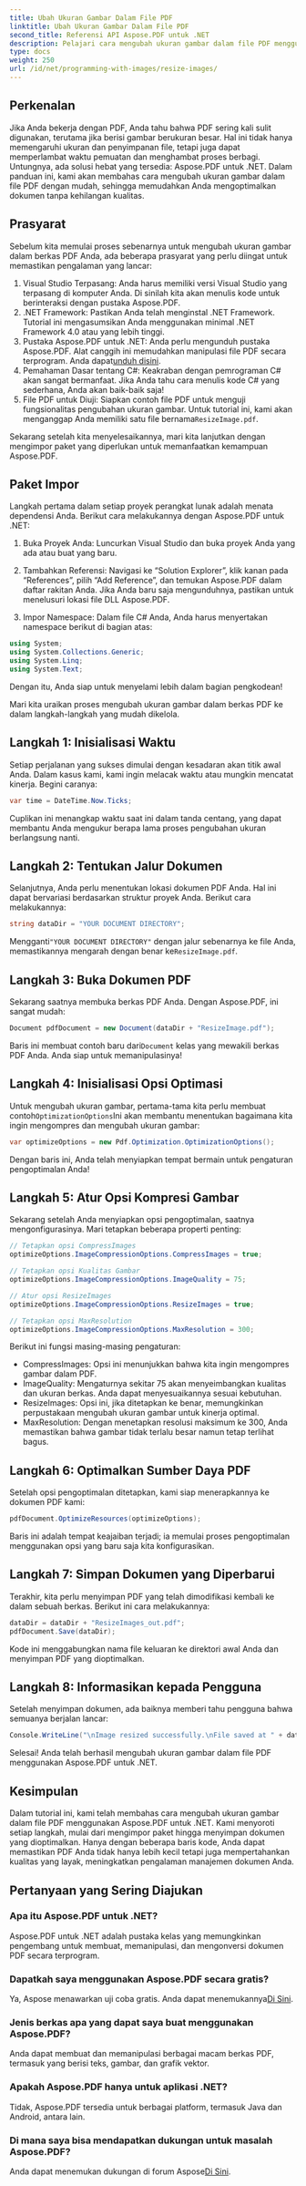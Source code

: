 ```yaml
---
title: Ubah Ukuran Gambar Dalam File PDF
linktitle: Ubah Ukuran Gambar Dalam File PDF
second_title: Referensi API Aspose.PDF untuk .NET
description: Pelajari cara mengubah ukuran gambar dalam file PDF menggunakan Aspose.PDF for .NET dengan panduan terperinci ini. Optimalkan ukuran file tanpa kehilangan kualitas.
type: docs
weight: 250
url: /id/net/programming-with-images/resize-images/
---
```

## Perkenalan

Jika Anda bekerja dengan PDF, Anda tahu bahwa PDF sering kali sulit digunakan, terutama jika berisi gambar berukuran besar. Hal ini tidak hanya memengaruhi ukuran dan penyimpanan file, tetapi juga dapat memperlambat waktu pemuatan dan menghambat proses berbagi. Untungnya, ada solusi hebat yang tersedia: Aspose.PDF untuk .NET. Dalam panduan ini, kami akan membahas cara mengubah ukuran gambar dalam file PDF dengan mudah, sehingga memudahkan Anda mengoptimalkan dokumen tanpa kehilangan kualitas.

## Prasyarat

Sebelum kita memulai proses sebenarnya untuk mengubah ukuran gambar dalam berkas PDF Anda, ada beberapa prasyarat yang perlu diingat untuk memastikan pengalaman yang lancar:

1. Visual Studio Terpasang: Anda harus memiliki versi Visual Studio yang terpasang di komputer Anda. Di sinilah kita akan menulis kode untuk berinteraksi dengan pustaka Aspose.PDF.
2. .NET Framework: Pastikan Anda telah menginstal .NET Framework. Tutorial ini mengasumsikan Anda menggunakan minimal .NET Framework 4.0 atau yang lebih tinggi.
3. Pustaka Aspose.PDF untuk .NET: Anda perlu mengunduh pustaka Aspose.PDF. Alat canggih ini memudahkan manipulasi file PDF secara terprogram. Anda dapat[unduh disini](https://releases.aspose.com/pdf/net/).
4. Pemahaman Dasar tentang C#: Keakraban dengan pemrograman C# akan sangat bermanfaat. Jika Anda tahu cara menulis kode C# yang sederhana, Anda akan baik-baik saja!
5.  File PDF untuk Diuji: Siapkan contoh file PDF untuk menguji fungsionalitas pengubahan ukuran gambar. Untuk tutorial ini, kami akan menganggap Anda memiliki satu file bernama`ResizeImage.pdf`.

Sekarang setelah kita menyelesaikannya, mari kita lanjutkan dengan mengimpor paket yang diperlukan untuk memanfaatkan kemampuan Aspose.PDF.

## Paket Impor

Langkah pertama dalam setiap proyek perangkat lunak adalah menata dependensi Anda. Berikut cara melakukannya dengan Aspose.PDF untuk .NET:

1. Buka Proyek Anda: Luncurkan Visual Studio dan buka proyek Anda yang ada atau buat yang baru.

2. Tambahkan Referensi: Navigasi ke “Solution Explorer”, klik kanan pada “References”, pilih “Add Reference”, dan temukan Aspose.PDF dalam daftar rakitan Anda. Jika Anda baru saja mengunduhnya, pastikan untuk menelusuri lokasi file DLL Aspose.PDF.

3. Impor Namespace: Dalam file C# Anda, Anda harus menyertakan namespace berikut di bagian atas:

```csharp
using System;
using System.Collections.Generic;
using System.Linq;
using System.Text;
```

Dengan itu, Anda siap untuk menyelami lebih dalam bagian pengkodean!

Mari kita uraikan proses mengubah ukuran gambar dalam berkas PDF ke dalam langkah-langkah yang mudah dikelola.

## Langkah 1: Inisialisasi Waktu

Setiap perjalanan yang sukses dimulai dengan kesadaran akan titik awal Anda. Dalam kasus kami, kami ingin melacak waktu atau mungkin mencatat kinerja. Begini caranya:

```csharp
var time = DateTime.Now.Ticks;
```

Cuplikan ini menangkap waktu saat ini dalam tanda centang, yang dapat membantu Anda mengukur berapa lama proses pengubahan ukuran berlangsung nanti.

## Langkah 2: Tentukan Jalur Dokumen

Selanjutnya, Anda perlu menentukan lokasi dokumen PDF Anda. Hal ini dapat bervariasi berdasarkan struktur proyek Anda. Berikut cara melakukannya:

```csharp
string dataDir = "YOUR DOCUMENT DIRECTORY";
```

 Mengganti`"YOUR DOCUMENT DIRECTORY"` dengan jalur sebenarnya ke file Anda, memastikannya mengarah dengan benar ke`ResizeImage.pdf`.

## Langkah 3: Buka Dokumen PDF

Sekarang saatnya membuka berkas PDF Anda. Dengan Aspose.PDF, ini sangat mudah:

```csharp
Document pdfDocument = new Document(dataDir + "ResizeImage.pdf");
```

 Baris ini membuat contoh baru dari`Document` kelas yang mewakili berkas PDF Anda. Anda siap untuk memanipulasinya!

## Langkah 4: Inisialisasi Opsi Optimasi

 Untuk mengubah ukuran gambar, pertama-tama kita perlu membuat contoh`OptimizationOptions`Ini akan membantu menentukan bagaimana kita ingin mengompres dan mengubah ukuran gambar:

```csharp
var optimizeOptions = new Pdf.Optimization.OptimizationOptions();
```

Dengan baris ini, Anda telah menyiapkan tempat bermain untuk pengaturan pengoptimalan Anda!

## Langkah 5: Atur Opsi Kompresi Gambar

Sekarang setelah Anda menyiapkan opsi pengoptimalan, saatnya mengonfigurasinya. Mari tetapkan beberapa properti penting:

```csharp
// Tetapkan opsi CompressImages
optimizeOptions.ImageCompressionOptions.CompressImages = true;

// Tetapkan opsi Kualitas Gambar
optimizeOptions.ImageCompressionOptions.ImageQuality = 75;

// Atur opsi ResizeImages
optimizeOptions.ImageCompressionOptions.ResizeImages = true;

// Tetapkan opsi MaxResolution
optimizeOptions.ImageCompressionOptions.MaxResolution = 300;
```

Berikut ini fungsi masing-masing pengaturan:
- CompressImages: Opsi ini menunjukkan bahwa kita ingin mengompres gambar dalam PDF.
- ImageQuality: Mengaturnya sekitar 75 akan menyeimbangkan kualitas dan ukuran berkas. Anda dapat menyesuaikannya sesuai kebutuhan.
- ResizeImages: Opsi ini, jika ditetapkan ke benar, memungkinkan perpustakaan mengubah ukuran gambar untuk kinerja optimal.
- MaxResolution: Dengan menetapkan resolusi maksimum ke 300, Anda memastikan bahwa gambar tidak terlalu besar namun tetap terlihat bagus.

## Langkah 6: Optimalkan Sumber Daya PDF

Setelah opsi pengoptimalan ditetapkan, kami siap menerapkannya ke dokumen PDF kami:

```csharp
pdfDocument.OptimizeResources(optimizeOptions);
```

Baris ini adalah tempat keajaiban terjadi; ia memulai proses pengoptimalan menggunakan opsi yang baru saja kita konfigurasikan.

## Langkah 7: Simpan Dokumen yang Diperbarui

Terakhir, kita perlu menyimpan PDF yang telah dimodifikasi kembali ke dalam sebuah berkas. Berikut ini cara melakukannya:

```csharp
dataDir = dataDir + "ResizeImages_out.pdf";
pdfDocument.Save(dataDir);
```

Kode ini menggabungkan nama file keluaran ke direktori awal Anda dan menyimpan PDF yang dioptimalkan.

## Langkah 8: Informasikan kepada Pengguna

Setelah menyimpan dokumen, ada baiknya memberi tahu pengguna bahwa semuanya berjalan lancar:

```csharp
Console.WriteLine("\nImage resized successfully.\nFile saved at " + dataDir);
```

Selesai! Anda telah berhasil mengubah ukuran gambar dalam file PDF menggunakan Aspose.PDF untuk .NET.

## Kesimpulan

Dalam tutorial ini, kami telah membahas cara mengubah ukuran gambar dalam file PDF menggunakan Aspose.PDF untuk .NET. Kami menyoroti setiap langkah, mulai dari mengimpor paket hingga menyimpan dokumen yang dioptimalkan. Hanya dengan beberapa baris kode, Anda dapat memastikan PDF Anda tidak hanya lebih kecil tetapi juga mempertahankan kualitas yang layak, meningkatkan pengalaman manajemen dokumen Anda.

## Pertanyaan yang Sering Diajukan

### Apa itu Aspose.PDF untuk .NET?
Aspose.PDF untuk .NET adalah pustaka kelas yang memungkinkan pengembang untuk membuat, memanipulasi, dan mengonversi dokumen PDF secara terprogram.

### Dapatkah saya menggunakan Aspose.PDF secara gratis?
 Ya, Aspose menawarkan uji coba gratis. Anda dapat menemukannya[Di Sini](https://releases.aspose.com/).

### Jenis berkas apa yang dapat saya buat menggunakan Aspose.PDF?
Anda dapat membuat dan memanipulasi berbagai macam berkas PDF, termasuk yang berisi teks, gambar, dan grafik vektor.

### Apakah Aspose.PDF hanya untuk aplikasi .NET?
Tidak, Aspose.PDF tersedia untuk berbagai platform, termasuk Java dan Android, antara lain.

### Di mana saya bisa mendapatkan dukungan untuk masalah Aspose.PDF?
 Anda dapat menemukan dukungan di forum Aspose[Di Sini](https://forum.aspose.com/c/pdf/10).